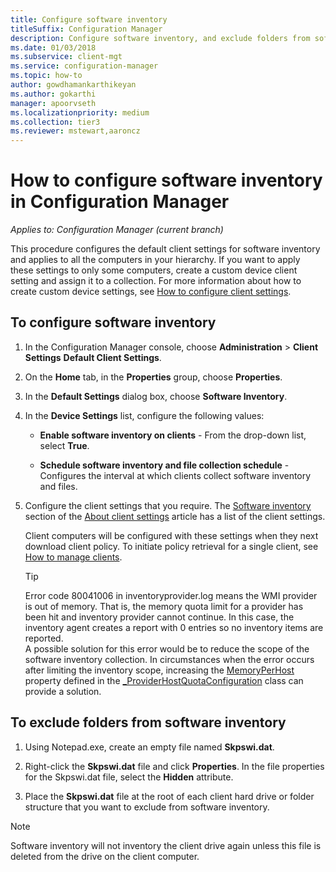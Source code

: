 ```yaml
---
title: Configure software inventory
titleSuffix: Configuration Manager
description: Configure software inventory, and exclude folders from software inventory in Configuration Manager.
ms.date: 01/03/2018
ms.subservice: client-mgt
ms.service: configuration-manager
ms.topic: how-to
author: gowdhamankarthikeyan
ms.author: gokarthi
manager: apoorvseth
ms.localizationpriority: medium
ms.collection: tier3
ms.reviewer: mstewart,aaroncz 
---
```

# How to configure software inventory in Configuration Manager

*Applies to: Configuration Manager (current branch)*

This procedure configures the default client settings for software inventory and applies to all the computers in your hierarchy. If you want to apply these settings to only some computers, create a custom device client setting and assign it to a collection. For more information about how to create custom device settings, see [How to configure client settings](../../../../core/clients/deploy/configure-client-settings.md).   

## To configure software inventory  

1. In the Configuration Manager console, choose **Administration** > **Client Settings**  **Default Client Settings**.  

2. On the **Home** tab, in the **Properties** group, choose **Properties**.  

3. In the **Default Settings** dialog box, choose **Software Inventory**.  

4. In the **Device Settings** list, configure the following values:  

   -   **Enable software inventory on clients** - From the drop-down list, select **True**.  

   -   **Schedule software inventory and file collection schedule** - Configures the interval at which clients collect software inventory and files.   

5. Configure the client settings that you require. The [Software inventory](../../../../core/clients/deploy/about-client-settings.md#software-inventory) section of the [About client settings](../../../../core/clients/deploy/about-client-settings.md) article has a list of the client settings.  

   Client computers will be configured with these settings when they next download client policy. To initiate policy retrieval for a single client, see [How to manage clients](../../../../core/clients/manage/manage-clients.md).  

   > [!TIP]
   >   Error code 80041006 in inventoryprovider.log means the WMI provider is out of memory. That is, the memory quota limit for a provider has been hit and inventory provider cannot continue.
   > In this case, the inventory agent creates a report with 0 entries so no inventory items are reported. <br/>
   > A possible solution for this error would be to reduce the scope of the software inventory collection. In circumstances when the error occurs after limiting the inventory scope, increasing the [MemoryPerHost](https://techcommunity.microsoft.com/t5/ask-the-performance-team/memory-and-handle-quotas-in-the-wmi-provider-service/ba-p/373319) property defined in the [_ProviderHostQuotaConfiguration](/windows/win32/wmisdk/--providerhostquotaconfiguration) class can provide a solution.

<!--SMS.480648 include WMI Out of memory tip -->


## To exclude folders from software inventory  

1.  Using Notepad.exe, create an empty file named **Skpswi.dat**.  

2.  Right-click the **Skpswi.dat** file and click **Properties**. In the file properties for the Skpswi.dat file, select the **Hidden** attribute.  

3.  Place the **Skpswi.dat** file at the root of each client hard drive or folder structure that you want to exclude from software inventory.  

> [!NOTE]  
>  Software inventory will not inventory the client drive again unless this file is deleted from the drive on the client computer.